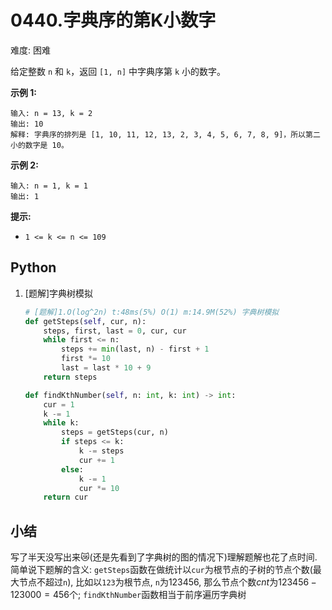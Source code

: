 # 0440.字典序的第K小数字

难度: 困难

给定整数 `n` 和 `k`，返回 `[1, n]` 中字典序第 `k` 小的数字。

 

**示例 1:**

```
输入: n = 13, k = 2
输出: 10
解释: 字典序的排列是 [1, 10, 11, 12, 13, 2, 3, 4, 5, 6, 7, 8, 9]，所以第二小的数字是 10。
```

**示例 2:**

```
输入: n = 1, k = 1
输出: 1
```

 

**提示:**

- `1 <= k <= n <= 109`

## Python

1. [题解]字典树模拟

   ```python
   # [题解]1.O(log^2n) t:48ms(5%) O(1) m:14.9M(52%) 字典树模拟
   def getSteps(self, cur, n):
       steps, first, last = 0, cur, cur
       while first <= n:
           steps += min(last, n) - first + 1
           first *= 10
           last = last * 10 + 9
       return steps
   
   def findKthNumber(self, n: int, k: int) -> int:
       cur = 1
       k -= 1
       while k:
           steps = getSteps(cur, n)
           if steps <= k:
               k -= steps
               cur += 1
           else:
               k -= 1
               cur *= 10
       return cur
   ```

## 小结

写了半天没写出来:crying_cat_face:(还是先看到了字典树的图的情况下)理解题解也花了点时间. 简单说下题解的含义: `getSteps`函数在做统计以`cur`为根节点的子树的节点个数(最大节点不超过`n`), 比如以`123`为根节点, `n`为123456, 那么节点个数$cnt$为$123456-123000=456$个; `findKthNumber`函数相当于前序遍历字典树